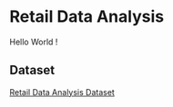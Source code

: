 # Retail Data Analysis

Hello World !

## Dataset
[Retail Data Analysis Dataset](https://www.kaggle.com/datasets/manjeetsingh/retaildataset)
